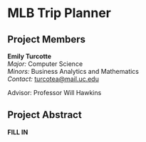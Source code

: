 # MLB Trip Planner

## Project Members
**Emily Turcotte**  
*Major:* Computer Science  
*Minors:* Business Analytics and Mathematics  
*Contact:* turcotea@mail.uc.edu

Advisor: Professor Will Hawkins

## Project Abstract
**FILL IN**
